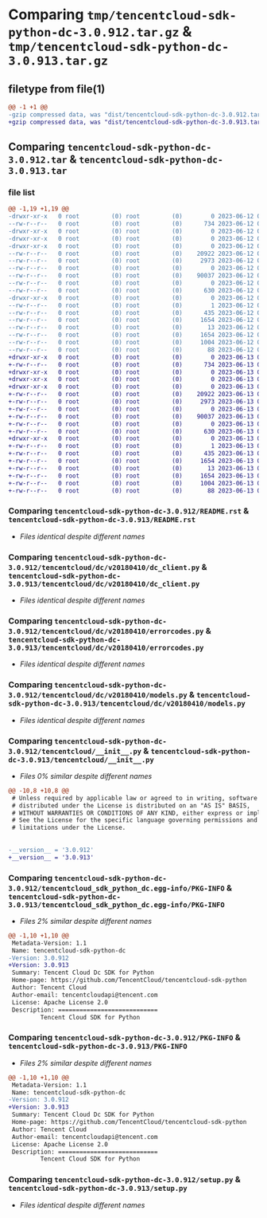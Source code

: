 # Comparing `tmp/tencentcloud-sdk-python-dc-3.0.912.tar.gz` & `tmp/tencentcloud-sdk-python-dc-3.0.913.tar.gz`

## filetype from file(1)

```diff
@@ -1 +1 @@
-gzip compressed data, was "dist/tencentcloud-sdk-python-dc-3.0.912.tar", last modified: Mon Jun 12 03:01:55 2023, max compression
+gzip compressed data, was "dist/tencentcloud-sdk-python-dc-3.0.913.tar", last modified: Tue Jun 13 02:09:42 2023, max compression
```

## Comparing `tencentcloud-sdk-python-dc-3.0.912.tar` & `tencentcloud-sdk-python-dc-3.0.913.tar`

### file list

```diff
@@ -1,19 +1,19 @@
-drwxr-xr-x   0 root         (0) root         (0)        0 2023-06-12 03:01:55.000000 tencentcloud-sdk-python-dc-3.0.912/
--rw-r--r--   0 root         (0) root         (0)      734 2023-06-12 03:01:55.000000 tencentcloud-sdk-python-dc-3.0.912/README.rst
-drwxr-xr-x   0 root         (0) root         (0)        0 2023-06-12 03:01:55.000000 tencentcloud-sdk-python-dc-3.0.912/tencentcloud/
-drwxr-xr-x   0 root         (0) root         (0)        0 2023-06-12 03:01:55.000000 tencentcloud-sdk-python-dc-3.0.912/tencentcloud/dc/
-drwxr-xr-x   0 root         (0) root         (0)        0 2023-06-12 03:01:55.000000 tencentcloud-sdk-python-dc-3.0.912/tencentcloud/dc/v20180410/
--rw-r--r--   0 root         (0) root         (0)    20922 2023-06-12 03:01:55.000000 tencentcloud-sdk-python-dc-3.0.912/tencentcloud/dc/v20180410/dc_client.py
--rw-r--r--   0 root         (0) root         (0)     2973 2023-06-12 03:01:55.000000 tencentcloud-sdk-python-dc-3.0.912/tencentcloud/dc/v20180410/errorcodes.py
--rw-r--r--   0 root         (0) root         (0)        0 2023-06-12 03:01:55.000000 tencentcloud-sdk-python-dc-3.0.912/tencentcloud/dc/v20180410/__init__.py
--rw-r--r--   0 root         (0) root         (0)    90037 2023-06-12 03:01:55.000000 tencentcloud-sdk-python-dc-3.0.912/tencentcloud/dc/v20180410/models.py
--rw-r--r--   0 root         (0) root         (0)        0 2023-06-12 03:01:55.000000 tencentcloud-sdk-python-dc-3.0.912/tencentcloud/dc/__init__.py
--rw-r--r--   0 root         (0) root         (0)      630 2023-06-12 03:01:55.000000 tencentcloud-sdk-python-dc-3.0.912/tencentcloud/__init__.py
-drwxr-xr-x   0 root         (0) root         (0)        0 2023-06-12 03:01:55.000000 tencentcloud-sdk-python-dc-3.0.912/tencentcloud_sdk_python_dc.egg-info/
--rw-r--r--   0 root         (0) root         (0)        1 2023-06-12 03:01:55.000000 tencentcloud-sdk-python-dc-3.0.912/tencentcloud_sdk_python_dc.egg-info/dependency_links.txt
--rw-r--r--   0 root         (0) root         (0)      435 2023-06-12 03:01:55.000000 tencentcloud-sdk-python-dc-3.0.912/tencentcloud_sdk_python_dc.egg-info/SOURCES.txt
--rw-r--r--   0 root         (0) root         (0)     1654 2023-06-12 03:01:55.000000 tencentcloud-sdk-python-dc-3.0.912/tencentcloud_sdk_python_dc.egg-info/PKG-INFO
--rw-r--r--   0 root         (0) root         (0)       13 2023-06-12 03:01:55.000000 tencentcloud-sdk-python-dc-3.0.912/tencentcloud_sdk_python_dc.egg-info/top_level.txt
--rw-r--r--   0 root         (0) root         (0)     1654 2023-06-12 03:01:55.000000 tencentcloud-sdk-python-dc-3.0.912/PKG-INFO
--rw-r--r--   0 root         (0) root         (0)     1004 2023-06-12 03:01:55.000000 tencentcloud-sdk-python-dc-3.0.912/setup.py
--rw-r--r--   0 root         (0) root         (0)       88 2023-06-12 03:01:55.000000 tencentcloud-sdk-python-dc-3.0.912/setup.cfg
+drwxr-xr-x   0 root         (0) root         (0)        0 2023-06-13 02:09:42.000000 tencentcloud-sdk-python-dc-3.0.913/
+-rw-r--r--   0 root         (0) root         (0)      734 2023-06-13 02:09:42.000000 tencentcloud-sdk-python-dc-3.0.913/README.rst
+drwxr-xr-x   0 root         (0) root         (0)        0 2023-06-13 02:09:42.000000 tencentcloud-sdk-python-dc-3.0.913/tencentcloud/
+drwxr-xr-x   0 root         (0) root         (0)        0 2023-06-13 02:09:42.000000 tencentcloud-sdk-python-dc-3.0.913/tencentcloud/dc/
+drwxr-xr-x   0 root         (0) root         (0)        0 2023-06-13 02:09:42.000000 tencentcloud-sdk-python-dc-3.0.913/tencentcloud/dc/v20180410/
+-rw-r--r--   0 root         (0) root         (0)    20922 2023-06-13 02:09:42.000000 tencentcloud-sdk-python-dc-3.0.913/tencentcloud/dc/v20180410/dc_client.py
+-rw-r--r--   0 root         (0) root         (0)     2973 2023-06-13 02:09:42.000000 tencentcloud-sdk-python-dc-3.0.913/tencentcloud/dc/v20180410/errorcodes.py
+-rw-r--r--   0 root         (0) root         (0)        0 2023-06-13 02:09:42.000000 tencentcloud-sdk-python-dc-3.0.913/tencentcloud/dc/v20180410/__init__.py
+-rw-r--r--   0 root         (0) root         (0)    90037 2023-06-13 02:09:42.000000 tencentcloud-sdk-python-dc-3.0.913/tencentcloud/dc/v20180410/models.py
+-rw-r--r--   0 root         (0) root         (0)        0 2023-06-13 02:09:42.000000 tencentcloud-sdk-python-dc-3.0.913/tencentcloud/dc/__init__.py
+-rw-r--r--   0 root         (0) root         (0)      630 2023-06-13 02:09:42.000000 tencentcloud-sdk-python-dc-3.0.913/tencentcloud/__init__.py
+drwxr-xr-x   0 root         (0) root         (0)        0 2023-06-13 02:09:42.000000 tencentcloud-sdk-python-dc-3.0.913/tencentcloud_sdk_python_dc.egg-info/
+-rw-r--r--   0 root         (0) root         (0)        1 2023-06-13 02:09:42.000000 tencentcloud-sdk-python-dc-3.0.913/tencentcloud_sdk_python_dc.egg-info/dependency_links.txt
+-rw-r--r--   0 root         (0) root         (0)      435 2023-06-13 02:09:42.000000 tencentcloud-sdk-python-dc-3.0.913/tencentcloud_sdk_python_dc.egg-info/SOURCES.txt
+-rw-r--r--   0 root         (0) root         (0)     1654 2023-06-13 02:09:42.000000 tencentcloud-sdk-python-dc-3.0.913/tencentcloud_sdk_python_dc.egg-info/PKG-INFO
+-rw-r--r--   0 root         (0) root         (0)       13 2023-06-13 02:09:42.000000 tencentcloud-sdk-python-dc-3.0.913/tencentcloud_sdk_python_dc.egg-info/top_level.txt
+-rw-r--r--   0 root         (0) root         (0)     1654 2023-06-13 02:09:42.000000 tencentcloud-sdk-python-dc-3.0.913/PKG-INFO
+-rw-r--r--   0 root         (0) root         (0)     1004 2023-06-13 02:09:42.000000 tencentcloud-sdk-python-dc-3.0.913/setup.py
+-rw-r--r--   0 root         (0) root         (0)       88 2023-06-13 02:09:42.000000 tencentcloud-sdk-python-dc-3.0.913/setup.cfg
```

### Comparing `tencentcloud-sdk-python-dc-3.0.912/README.rst` & `tencentcloud-sdk-python-dc-3.0.913/README.rst`

 * *Files identical despite different names*

### Comparing `tencentcloud-sdk-python-dc-3.0.912/tencentcloud/dc/v20180410/dc_client.py` & `tencentcloud-sdk-python-dc-3.0.913/tencentcloud/dc/v20180410/dc_client.py`

 * *Files identical despite different names*

### Comparing `tencentcloud-sdk-python-dc-3.0.912/tencentcloud/dc/v20180410/errorcodes.py` & `tencentcloud-sdk-python-dc-3.0.913/tencentcloud/dc/v20180410/errorcodes.py`

 * *Files identical despite different names*

### Comparing `tencentcloud-sdk-python-dc-3.0.912/tencentcloud/dc/v20180410/models.py` & `tencentcloud-sdk-python-dc-3.0.913/tencentcloud/dc/v20180410/models.py`

 * *Files identical despite different names*

### Comparing `tencentcloud-sdk-python-dc-3.0.912/tencentcloud/__init__.py` & `tencentcloud-sdk-python-dc-3.0.913/tencentcloud/__init__.py`

 * *Files 0% similar despite different names*

```diff
@@ -10,8 +10,8 @@
 # Unless required by applicable law or agreed to in writing, software
 # distributed under the License is distributed on an "AS IS" BASIS,
 # WITHOUT WARRANTIES OR CONDITIONS OF ANY KIND, either express or implied.
 # See the License for the specific language governing permissions and
 # limitations under the License.
 
 
-__version__ = '3.0.912'
+__version__ = '3.0.913'
```

### Comparing `tencentcloud-sdk-python-dc-3.0.912/tencentcloud_sdk_python_dc.egg-info/PKG-INFO` & `tencentcloud-sdk-python-dc-3.0.913/tencentcloud_sdk_python_dc.egg-info/PKG-INFO`

 * *Files 2% similar despite different names*

```diff
@@ -1,10 +1,10 @@
 Metadata-Version: 1.1
 Name: tencentcloud-sdk-python-dc
-Version: 3.0.912
+Version: 3.0.913
 Summary: Tencent Cloud Dc SDK for Python
 Home-page: https://github.com/TencentCloud/tencentcloud-sdk-python
 Author: Tencent Cloud
 Author-email: tencentcloudapi@tencent.com
 License: Apache License 2.0
 Description: ============================
         Tencent Cloud SDK for Python
```

### Comparing `tencentcloud-sdk-python-dc-3.0.912/PKG-INFO` & `tencentcloud-sdk-python-dc-3.0.913/PKG-INFO`

 * *Files 2% similar despite different names*

```diff
@@ -1,10 +1,10 @@
 Metadata-Version: 1.1
 Name: tencentcloud-sdk-python-dc
-Version: 3.0.912
+Version: 3.0.913
 Summary: Tencent Cloud Dc SDK for Python
 Home-page: https://github.com/TencentCloud/tencentcloud-sdk-python
 Author: Tencent Cloud
 Author-email: tencentcloudapi@tencent.com
 License: Apache License 2.0
 Description: ============================
         Tencent Cloud SDK for Python
```

### Comparing `tencentcloud-sdk-python-dc-3.0.912/setup.py` & `tencentcloud-sdk-python-dc-3.0.913/setup.py`

 * *Files identical despite different names*

